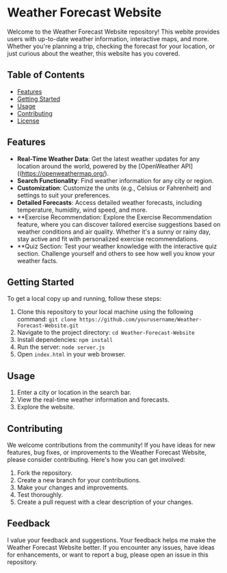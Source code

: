 # Weather Forecast Website

Welcome to the Weather Forecast Website repository! This webite provides users with up-to-date weather information, interactive maps, and more. Whether you're planning a trip, checking the forecast for your location, or just curious about the weather, this website has you covered.


## Table of Contents

- [Features](#features)
- [Getting Started](#getting-started)
- [Usage](#usage)
- [Contributing](#contributing)
- [License](#license)

## Features

- **Real-Time Weather Data**: Get the latest weather updates for any location around the world, powered by the [OpenWeather API]((https://openweathermap.org/).
- **Search Functionality**: Find weather information for any city or region.
- **Customization**: Customize the units (e.g., Celsius or Fahrenheit) and settings to suit your preferences.
- **Detailed Forecasts**: Access detailed weather forecasts, including temperature, humidity, wind speed, and more.
- **Exercise Recommendation: Explore the Exercise Recommendation feature, where you can discover tailored exercise suggestions based on weather conditions and air quality. Whether it's a sunny or rainy day, stay active and fit with personalized exercise recommendations.
- **Quiz Section: Test your weather knowledge with the interactive quiz section. Challenge yourself and others to see how well you know your weather facts.

## Getting Started

To get a local copy up and running, follow these steps:

1. Clone this repository to your local machine using the following command: `git clone https://github.com/yourusername/Weather-Forecast-Website.git`
2. Navigate to the project directory: `cd Weather-Forecast-Website`
3. Install dependencies: `npm install`
4. Run the server: `node server.js`
5. Open `index.html` in your web browser.


## Usage

1. Enter a city or location in the search bar.
2. View the real-time weather information and forecasts.
3. Explore the website.


## Contributing

We welcome contributions from the community! If you have ideas for new features, bug fixes, or improvements to the Weather Forecast Website, please consider contributing. Here's how you can get involved:

1. Fork the repository.
2. Create a new branch for your contributions.
3. Make your changes and improvements.
4. Test thoroughly.
5. Create a pull request with a clear description of your changes.


## Feedback
I value your feedback and suggestions. Your feedback helps me make the Weather Forecast Website better. If you encounter any issues, have ideas for enhancements, or want to report a bug, please open an issue in this repository.

